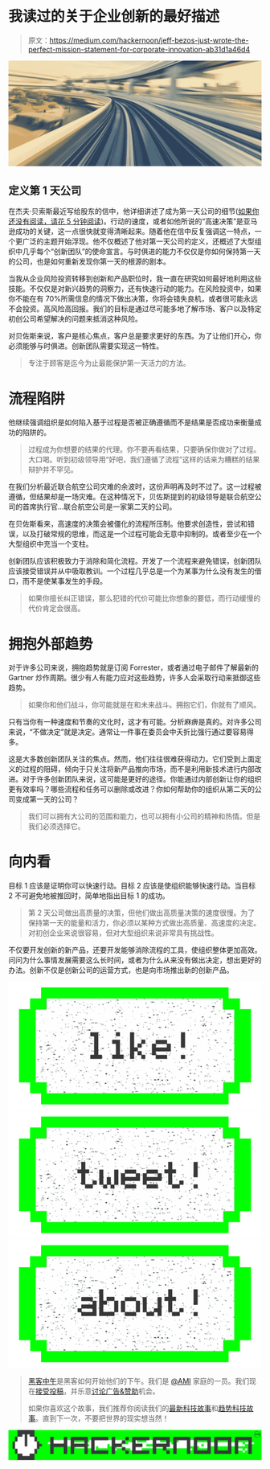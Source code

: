 # 我读过的关于企业创新的最好描述

> 原文：<https://medium.com/hackernoon/jeff-bezos-just-wrote-the-perfect-mission-statement-for-corporate-innovation-ab31d1a46d4>

![](img/320640e5783989ed440701461f9890ea.png)

## 定义第 1 天公司

在杰夫·贝索斯最近写给股东的信中，他详细讲述了成为第一天公司的细节([如果你还没有阅读，请花 5 分钟阅读](https://www.amazon.com/p/feature/z6o9g6sysxur57t))。行动的速度，或者如他所说的“高速决策”是亚马逊成功的关键，这一点很快就变得清晰起来。随着他在信中反复强调这一特点，一个更广泛的主题开始浮现。他不仅概述了他对第一天公司的定义，还概述了大型组织中几乎每个“创新团队”的使命宣言。与时俱进的能力不仅仅是你如何保持第一天的公司，也是如何重新发现你第一天的根源的剧本。

当我从企业风险投资转移到创新和产品职位时，我一直在研究如何最好地利用这些技能。不仅仅是对新兴趋势的洞察力，还有快速行动的能力。在风险投资中，如果你不能在有 70%所需信息的情况下做出决策，你将会错失良机，或者很可能永远不会投资。高风险高回报。我们的目标是通过尽可能多地了解市场、客户以及特定初创公司希望解决的问题来抵消这种风险。

对贝佐斯来说，客户是核心焦点，客户总是要求更好的东西。为了让他们开心，你必须能够与时俱进。创新团队需要实现这一特性。

> 专注于顾客是迄今为止最能保护第一天活力的方法。

# 流程陷阱

他继续强调组织是如何陷入基于过程是否被正确遵循而不是结果是否成功来衡量成功的陷阱的。

> 过程成为你想要的结果的代理。你不要再看结果，只要确保你做对了过程。大口喝。听到初级领导用“好吧，我们遵循了流程”这样的话来为糟糕的结果辩护并不罕见。

在我们分析最近联合航空公司灾难的余波时，这份声明再及时不过了。这一过程被遵循，但结果却是一场灾难。在这种情况下，贝佐斯提到的初级领导是联合航空公司的首席执行官…联合航空公司是一家第二天的公司。

在贝佐斯看来，高速度的决策会被僵化的流程所压制。他要求创造性，尝试和错误，以及打破常规的思维，而这是一个过程可能会无意中抑制的。或者至少在一个大型组织中充当一个支柱。

创新团队应该积极致力于消除和简化流程。开发了一个流程来避免错误，创新团队应该接受错误并从中吸取教训。一个过程几乎总是一个为某事为什么没有发生的借口，而不是使某事发生的手段。

> 如果你擅长纠正错误，那么犯错的代价可能比你想象的要低，而行动缓慢的代价肯定会很高。

# 拥抱外部趋势

对于许多公司来说，拥抱趋势就是订阅 Forrester，或者通过电子邮件了解最新的 Gartner 炒作周期。很少有人有能力应对这些趋势，许多人会采取行动来抵御这些趋势。

> 如果你和他们战斗，你可能就是在和未来战斗。拥抱它们，你就有了顺风。

只有当你有一种速度和节奏的文化时，这才有可能。分析麻痹是真的。对许多公司来说，“不做决定”就是决定。通常让一件事在委员会中夭折比强行通过要容易得多。

这是大多数创新团队关注的焦点。然而，他们往往很难获得动力。它们受到上面定义的过程的阻碍，倾向于只关注将新产品推向市场，而不是利用新技术进行内部改进。对于许多创新团队来说，这可能是更好的途径。你能通过内部创新让你的组织更有效率吗？哪些流程和任务可以删除或改进？你如何帮助你的组织从第二天的公司变成第一天的公司？

> 我们可以拥有大公司的范围和能力，也可以拥有小公司的精神和热情。但是我们必须选择它。

# 向内看

目标 1 应该是证明你可以快速行动。目标 2 应该是使组织能够快速行动。当目标 2 不可避免地被推回时，简单地指出目标 1 的成功。

> 第 2 天公司做出高质量的决策，但他们做出高质量决策的速度很慢。为了保持第一天的能量和活力，你必须以某种方式做出高质量、高速度的决定。对初创企业来说很容易，但对大型组织来说非常具有挑战性。

不仅要开发创新的新产品，还要开发能够消除流程的工具，使组织整体更加高效。问问为什么事情发展需要这么长时间，或者为什么从来没有做出决定，想出更好的办法。创新不仅是创新公司的运营方式，也是向市场推出新的创新产品。

[![](img/50ef4044ecd4e250b5d50f368b775d38.png)](http://bit.ly/HackernoonFB)[![](img/979d9a46439d5aebbdcdca574e21dc81.png)](https://goo.gl/k7XYbx)[![](img/2930ba6bd2c12218fdbbf7e02c8746ff.png)](https://goo.gl/4ofytp)

> [黑客中午](http://bit.ly/Hackernoon)是黑客如何开始他们的下午。我们是 [@AMI](http://bit.ly/atAMIatAMI) 家庭的一员。我们现在[接受投稿](http://bit.ly/hackernoonsubmission)，并乐意[讨论广告&赞助](mailto:partners@amipublications.com)机会。
> 
> 如果你喜欢这个故事，我们推荐你阅读我们的[最新科技故事](http://bit.ly/hackernoonlatestt)和[趋势科技故事](https://hackernoon.com/trending)。直到下一次，不要把世界的现实想当然！

![](img/be0ca55ba73a573dce11effb2ee80d56.png)
